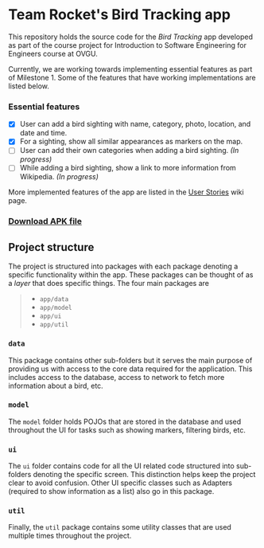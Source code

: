 # Team Rocket's Bird Tracking app

This repository holds the source code for the *Bird Tracking* app developed as part of the course project for Introduction to Software Engineering for Engineers course at OVGU.

Currently, we are working towards implementing essential features as part of Milestone 1. Some of the features that have working implementations are listed below.

### Essential features
- [x] User can add a bird sighting with name, category, photo, location, and date and time.
- [x] For a sighting, show all similar appearances as markers on the map.
- [ ] User can add their own categories when adding a bird sighting. *(In progress)*
- [ ] While adding a bird sighting, show a link to more information from Wikipedia. *(In progress)*

More implemented features of the app are listed in the [User Stories](../wikis/User-Stories) wiki page.

### [Download APK file](https://code.ovgu.de/steup/rocket/-/raw/dev/app/release/app-release-v0.8M.apk)

## Project structure

The project is structured into packages with each package denoting a specific functionality within the app. These packages can be thought of as a *layer* that does specific things. The four main packages are

> * `app/data` 
> * `app/model` 
> * `app/ui` 
> * `app/util` 

### `data` 

This package contains other sub-folders but it serves the main purpose of providing us with access to the core data required for the application. This includes access to the database, access to network to fetch more information about a bird, etc.

### `model` 

The `model` folder holds POJOs that are stored in the database and used throughout the UI for tasks such as showing markers, filtering birds, etc.

### `ui` 

The `ui` folder contains code for all the UI related code structured into sub-folders denoting the specific screen. This distinction helps keep the project clear to avoid confusion. Other UI specific classes such as Adapters (required to show information as a list) also go in this package.

### `util` 

Finally, the `util` package contains some utility classes that are used multiple times throughout the project.
